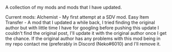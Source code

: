A collection of my mods and mods that I have updated.

Current mods:
Alchemist - My first attempt at a SDV mod.
Easy Item Transfer - A mod that I updated a while back, I tried finding the original author but with little time I have for googling before pushing this update I couldn't find the original post, I'll update it with the original author once I get the chance. If the original author has any problems with this mod being in my repo contact me (preferably in Discord (Neko#6010) and I'll remove it.
